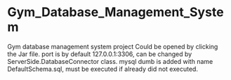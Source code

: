 # Gym_Database_Management_System
Gym database management system project
Could be opened by clicking the Jar file.
port is by default 127.0.0.1:3306, can be changed by ServerSide.DatabaseConnector class.
mysql dumb is added with name DefaultSchema.sql, must be executed if already did not executed.
